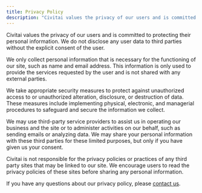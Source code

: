 ```yaml
---
title: Privacy Policy
description: "Civitai values the privacy of our users and is committed to protecting their personal information. We do not disclose any user data to third parties without the explicit consent of the user."
---
```


Civitai values the privacy of our users and is committed to protecting their personal information. We do not disclose any user data to third parties without the explicit consent of the user.

We only collect personal information that is necessary for the functioning of our site, such as name and email address. This information is only used to provide the services requested by the user and is not shared with any external parties.

We take appropriate security measures to protect against unauthorized access to or unauthorized alteration, disclosure, or destruction of data. These measures include implementing physical, electronic, and managerial procedures to safeguard and secure the information we collect.

We may use third-party service providers to assist us in operating our business and the site or to administer activities on our behalf, such as sending emails or analyzing data. We may share your personal information with these third parties for these limited purposes, but only if you have given us your consent.

Civitai is not responsible for the privacy policies or practices of any third party sites that may be linked to our site. We encourage users to read the privacy policies of these sites before sharing any personal information.

If you have any questions about our privacy policy, please [contact us](mailto:hello@civitai.com).